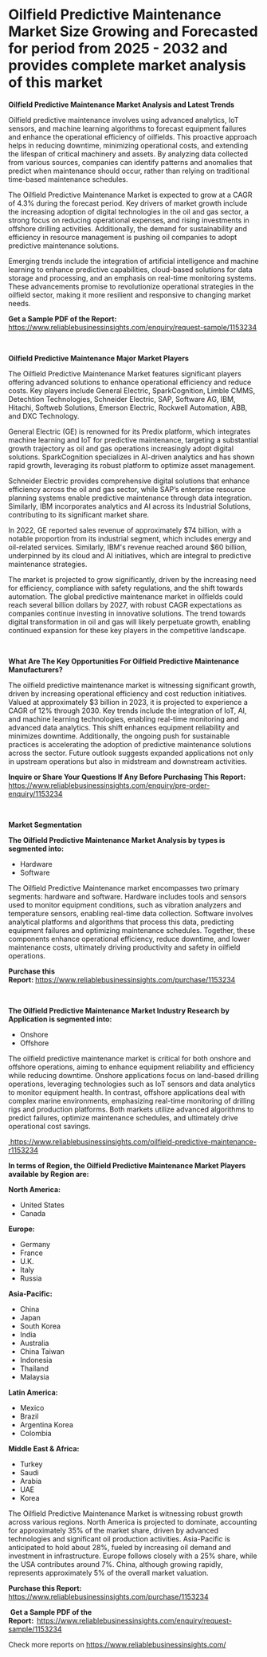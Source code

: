 <p><h1>Oilfield Predictive Maintenance Market Size Growing and Forecasted for period from 2025 - 2032 and provides complete market analysis of this market</h1></p><p><strong>Oilfield Predictive Maintenance Market Analysis and Latest Trends</strong></p>
<p><p>Oilfield predictive maintenance involves using advanced analytics, IoT sensors, and machine learning algorithms to forecast equipment failures and enhance the operational efficiency of oilfields. This proactive approach helps in reducing downtime, minimizing operational costs, and extending the lifespan of critical machinery and assets. By analyzing data collected from various sources, companies can identify patterns and anomalies that predict when maintenance should occur, rather than relying on traditional time-based maintenance schedules.</p><p>The Oilfield Predictive Maintenance Market is expected to grow at a CAGR of 4.3% during the forecast period. Key drivers of market growth include the increasing adoption of digital technologies in the oil and gas sector, a strong focus on reducing operational expenses, and rising investments in offshore drilling activities. Additionally, the demand for sustainability and efficiency in resource management is pushing oil companies to adopt predictive maintenance solutions. </p><p>Emerging trends include the integration of artificial intelligence and machine learning to enhance predictive capabilities, cloud-based solutions for data storage and processing, and an emphasis on real-time monitoring systems. These advancements promise to revolutionize operational strategies in the oilfield sector, making it more resilient and responsive to changing market needs.</p></p>
<p><strong>Get a Sample PDF of the Report:&nbsp;</strong> <a href="https://www.reliablebusinessinsights.com/enquiry/request-sample/1153234?utm_campaign=2099&utm_medium=2&utm_source=Github&utm_content=ia&utm_term=11032025&utm_id=oilfield-predictive-maintenance">https://www.reliablebusinessinsights.com/enquiry/request-sample/1153234</a></p>
<p>&nbsp;</p>
<p><strong>Oilfield Predictive Maintenance Major Market Players</strong></p>
<p><p>The Oilfield Predictive Maintenance Market features significant players offering advanced solutions to enhance operational efficiency and reduce costs. Key players include General Electric, SparkCognition, Limble CMMS, Detechtion Technologies, Schneider Electric, SAP, Software AG, IBM, Hitachi, Softweb Solutions, Emerson Electric, Rockwell Automation, ABB, and DXC Technology.</p><p>General Electric (GE) is renowned for its Predix platform, which integrates machine learning and IoT for predictive maintenance, targeting a substantial growth trajectory as oil and gas operations increasingly adopt digital solutions. SparkCognition specializes in AI-driven analytics and has shown rapid growth, leveraging its robust platform to optimize asset management.</p><p>Schneider Electric provides comprehensive digital solutions that enhance efficiency across the oil and gas sector, while SAP’s enterprise resource planning systems enable predictive maintenance through data integration. Similarly, IBM incorporates analytics and AI across its Industrial Solutions, contributing to its significant market share.</p><p>In 2022, GE reported sales revenue of approximately $74 billion, with a notable proportion from its industrial segment, which includes energy and oil-related services. Similarly, IBM's revenue reached around $60 billion, underpinned by its cloud and AI initiatives, which are integral to predictive maintenance strategies.</p><p>The market is projected to grow significantly, driven by the increasing need for efficiency, compliance with safety regulations, and the shift towards automation. The global predictive maintenance market in oilfields could reach several billion dollars by 2027, with robust CAGR expectations as companies continue investing in innovative solutions. The trend towards digital transformation in oil and gas will likely perpetuate growth, enabling continued expansion for these key players in the competitive landscape.</p></p>
<p>&nbsp;</p>
<p><strong>What Are The Key Opportunities For Oilfield Predictive Maintenance Manufacturers?</strong></p>
<p><p>The oilfield predictive maintenance market is witnessing significant growth, driven by increasing operational efficiency and cost reduction initiatives. Valued at approximately $3 billion in 2023, it is projected to experience a CAGR of 12% through 2030. Key trends include the integration of IoT, AI, and machine learning technologies, enabling real-time monitoring and advanced data analytics. This shift enhances equipment reliability and minimizes downtime. Additionally, the ongoing push for sustainable practices is accelerating the adoption of predictive maintenance solutions across the sector. Future outlook suggests expanded applications not only in upstream operations but also in midstream and downstream activities.</p></p>
<p><strong>Inquire or Share Your Questions If Any Before Purchasing This Report:</strong> <a href="https://www.reliablebusinessinsights.com/enquiry/pre-order-enquiry/1153234?utm_campaign=2099&utm_medium=2&utm_source=Github&utm_content=ia&utm_term=11032025&utm_id=oilfield-predictive-maintenance">https://www.reliablebusinessinsights.com/enquiry/pre-order-enquiry/1153234</a></p>
<p>&nbsp;</p>
<p><strong>Market Segmentation</strong></p>
<p><strong>The Oilfield Predictive Maintenance Market Analysis by types is segmented into:</strong></p>
<p><ul><li>Hardware</li><li>Software</li></ul></p>
<p><p>The Oilfield Predictive Maintenance market encompasses two primary segments: hardware and software. Hardware includes tools and sensors used to monitor equipment conditions, such as vibration analyzers and temperature sensors, enabling real-time data collection. Software involves analytical platforms and algorithms that process this data, predicting equipment failures and optimizing maintenance schedules. Together, these components enhance operational efficiency, reduce downtime, and lower maintenance costs, ultimately driving productivity and safety in oilfield operations.</p></p>
<p><strong>Purchase this Report:&nbsp;</strong><a href="https://www.reliablebusinessinsights.com/purchase/1153234?utm_campaign=2099&utm_medium=2&utm_source=Github&utm_content=ia&utm_term=11032025&utm_id=oilfield-predictive-maintenance">https://www.reliablebusinessinsights.com/purchase/1153234</a></p>
<p>&nbsp;</p>
<p><strong>The Oilfield Predictive Maintenance Market Industry Research by Application is segmented into:</strong></p>
<p><ul><li>Onshore</li><li>Offshore</li></ul></p>
<p><p>The oilfield predictive maintenance market is critical for both onshore and offshore operations, aiming to enhance equipment reliability and efficiency while reducing downtime. Onshore applications focus on land-based drilling operations, leveraging technologies such as IoT sensors and data analytics to monitor equipment health. In contrast, offshore applications deal with complex marine environments, emphasizing real-time monitoring of drilling rigs and production platforms. Both markets utilize advanced algorithms to predict failures, optimize maintenance schedules, and ultimately drive operational cost savings.</p></p>
<p><a href="https://www.reliablebusinessinsights.com/oilfield-predictive-maintenance-r1153234?utm_campaign=2099&utm_medium=2&utm_source=Github&utm_content=ia&utm_term=11032025&utm_id=oilfield-predictive-maintenance">&nbsp;https://www.reliablebusinessinsights.com/oilfield-predictive-maintenance-r1153234</a></p>
<p><strong>In terms of Region, the Oilfield Predictive Maintenance Market Players available by Region are:</strong></p>
<p>
    <p> <strong> North America: </strong>
        <ul>
            <li>United States</li>
            <li>Canada</li>
        </ul>
        </p> 
    <p> <strong> Europe: </strong>
        <ul>
            <li>Germany</li>
            <li>France</li>
            <li>U.K.</li>
            <li>Italy</li>
            <li>Russia</li>
        </ul>
        </p> 
    <p> <strong> Asia-Pacific: </strong>
        <ul>
            <li>China</li>
            <li>Japan</li>
            <li>South Korea</li>
            <li>India</li>
            <li>Australia</li>
            <li>China Taiwan</li>
            <li>Indonesia</li>
            <li>Thailand</li>
            <li>Malaysia</li>
        </ul>
        </p> 
    <p> <strong> Latin America: </strong>
        <ul>
            <li>Mexico</li>
            <li>Brazil</li>
            <li>Argentina Korea</li>
            <li>Colombia</li>
        </ul>
        </p> 
    <p> <strong> Middle East & Africa: </strong>
        <ul>
            <li>Turkey</li>
            <li>Saudi</li>
            <li>Arabia</li>
            <li>UAE</li>
            <li>Korea</li>
        </ul>
    </p>
    </p>
<p><p>The Oilfield Predictive Maintenance Market is witnessing robust growth across various regions. North America is projected to dominate, accounting for approximately 35% of the market share, driven by advanced technologies and significant oil production activities. Asia-Pacific is anticipated to hold about 28%, fueled by increasing oil demand and investment in infrastructure. Europe follows closely with a 25% share, while the USA contributes around 7%. China, although growing rapidly, represents approximately 5% of the overall market valuation.</p></p>
<p><strong>Purchase this Report: </strong><a href="https://www.reliablebusinessinsights.com/purchase/1153234?utm_campaign=2099&utm_medium=2&utm_source=Github&utm_content=ia&utm_term=11032025&utm_id=oilfield-predictive-maintenance">https://www.reliablebusinessinsights.com/purchase/1153234</a></p>
<p>&nbsp;<strong>Get a Sample PDF of the Report:&nbsp;&nbsp;</strong><a href="https://www.reliablebusinessinsights.com/enquiry/request-sample/1153234?utm_campaign=2099&utm_medium=2&utm_source=Github&utm_content=ia&utm_term=11032025&utm_id=oilfield-predictive-maintenance">https://www.reliablebusinessinsights.com/enquiry/request-sample/1153234</a></p>
<p><strong></strong></p>
<p>Check more reports on <a href="https://www.reliablebusinessinsights.com/?utm_campaign=2099&utm_medium=2&utm_source=Github&utm_content=ia&utm_term=11032025&utm_id=oilfield-predictive-maintenance">https://www.reliablebusinessinsights.com/</a></p>